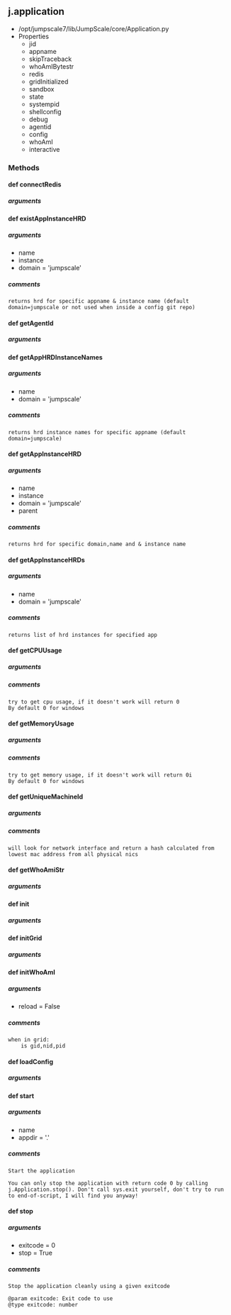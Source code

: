 ## j.application

- /opt/jumpscale7/lib/JumpScale/core/Application.py
- Properties
    - jid
    - appname
    - skipTraceback
    - whoAmIBytestr
    - redis
    - gridInitialized
    - sandbox
    - state
    - systempid
    - shellconfig
    - debug
    - agentid
    - config
    - whoAmI
    - interactive

### Methods

#### def connectRedis 
##### arguments

#### def existAppInstanceHRD 
##### arguments

- name
- instance
- domain = 'jumpscale'

##### comments

```
returns hrd for specific appname & instance name (default domain=jumpscale or not used when inside a config git repo)

```

#### def getAgentId 
##### arguments

#### def getAppHRDInstanceNames 
##### arguments

- name
- domain = 'jumpscale'

##### comments

```
returns hrd instance names for specific appname (default domain=jumpscale)

```

#### def getAppInstanceHRD 
##### arguments

- name
- instance
- domain = 'jumpscale'
- parent

##### comments

```
returns hrd for specific domain,name and & instance name

```

#### def getAppInstanceHRDs 
##### arguments

- name
- domain = 'jumpscale'

##### comments

```
returns list of hrd instances for specified app

```

#### def getCPUUsage 
##### arguments

##### comments

```
try to get cpu usage, if it doesn't work will return 0
By default 0 for windows

```

#### def getMemoryUsage 
##### arguments

##### comments

```
try to get memory usage, if it doesn't work will return 0i
By default 0 for windows

```

#### def getUniqueMachineId 
##### arguments

##### comments

```
will look for network interface and return a hash calculated from lowest mac address from all physical nics

```

#### def getWhoAmiStr 
##### arguments

#### def init 
##### arguments

#### def initGrid 
##### arguments

#### def initWhoAmI 
##### arguments

- reload = False

##### comments

```
when in grid:
    is gid,nid,pid

```

#### def loadConfig 
##### arguments

#### def start 
##### arguments

- name
- appdir = '.'

##### comments

```
Start the application

You can only stop the application with return code 0 by calling
j.Application.stop(). Don't call sys.exit yourself, don't try to run
to end-of-script, I will find you anyway!

```

#### def stop 
##### arguments

- exitcode = 0
- stop = True

##### comments

```
Stop the application cleanly using a given exitcode

@param exitcode: Exit code to use
@type exitcode: number

```

